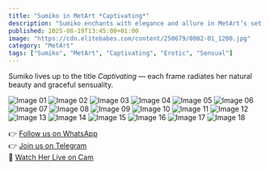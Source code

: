 ```yaml
---
title: "Sumiko in MetArt *Captivating*"
description: "Sumiko enchants with elegance and allure in MetArt’s set *Captivating*, a true celebration of feminine beauty."
published: 2025-08-19T13:45:00+01:00
image: "https://cdn.elitebabes.com/content/250679/0002-01_1200.jpg"
category: "MetArt"
tags: ["Sumiko", "MetArt", "Captivating", "Erotic", "Sensual"]
---
```


Sumiko lives up to the title *Captivating* — each frame radiates her natural beauty and graceful sensuality.  

![Image 01](https://cdn.elitebabes.com/content/250679/0002-01_1200.jpg)
![Image 02](https://cdn.elitebabes.com/content/250679/0002-02_1200.jpg)
![Image 03](https://cdn.elitebabes.com/content/250679/0002-03_1200.jpg)
![Image 04](https://cdn.elitebabes.com/content/250679/0002-04_1200.jpg)
![Image 05](https://cdn.elitebabes.com/content/250679/0002-05_1200.jpg)
![Image 06](https://cdn.elitebabes.com/content/250679/0002-06_1200.jpg)
![Image 07](https://cdn.elitebabes.com/content/250679/0002-07_1200.jpg)
![Image 08](https://cdn.elitebabes.com/content/250679/0002-08_1200.jpg)
![Image 09](https://cdn.elitebabes.com/content/250679/0002-09_1200.jpg)
![Image 10](https://cdn.elitebabes.com/content/250679/0002-10_1200.jpg)
![Image 11](https://cdn.elitebabes.com/content/250679/0002-11_1200.jpg)
![Image 12](https://cdn.elitebabes.com/content/250679/0002-12_1200.jpg)
![Image 13](https://cdn.elitebabes.com/content/250679/0002-13_1200.jpg)
![Image 14](https://cdn.elitebabes.com/content/250679/0002-14_1200.jpg)
![Image 15](https://cdn.elitebabes.com/content/250679/0002-15_1200.jpg)
![Image 16](https://cdn.elitebabes.com/content/250679/0002-16_1200.jpg)
![Image 17](https://cdn.elitebabes.com/content/250679/0002-17_1200.jpg)
![Image 18](https://cdn.elitebabes.com/content/250679/0002-18_1200.jpg)

👉 [Follow us on WhatsApp](https://redirecting-kappa.vercel.app/)  
👉 [Join us on Telegram](https://redirecting-kappa.vercel.app/)  
🔞 [Watch Her Live on Cam](https://redirecting-kappa.vercel.app/)